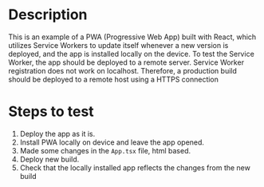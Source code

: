 # Description
This is an example of a PWA (Progressive Web App) built with React, which utilizes Service Workers to update itself whenever a new version is deployed, and the app is installed locally on the device.
To test the Service Worker, the app should be deployed to a remote server. 
Service Worker registration does not work on localhost. 
Therefore, a production build should be deployed to a remote host using a HTTPS connection

# Steps to test
1. Deploy the app as it is.
2. Install PWA locally on device and leave the app opened.
3. Made some changes in the `App.tsx` file, html based.
4. Deploy new build.
5. Check that the locally installed app reflects the changes from the new build